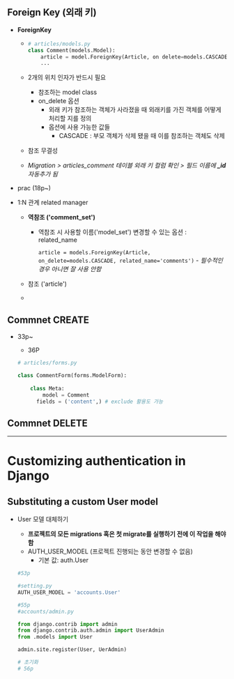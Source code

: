 ## Foreign Key (외래 키)

- **ForeignKey**

  - ```python
    # articles/models.py
    class Comment(models.Model):
    	article = model.ForeignKey(Article, on delete=models.CASCADE)
        ...
    ```

  - 2개의 위치 인자가 반드시 필요
    - 참조하는 model class
    - on_delete 옵션
      - 외래 키가 참조하는 객체가 사라졌을 때 외래키를 가진 객체를 어떻게 처리할 지를 정의 
      - 옵션에 사용 가능한 값들
        - CASCADE : 부모 객체가 삭제 됐을 때 이를 참조하는 객체도 삭제
  - 참조 무결성
  - *Migration > articles_comment 테이블 외래 키 컬럼 확인 > 필드 이름에 **_id** 자동추가 됨*

- prac (18p~)

- 1:N 관계 related manager

  - **역참조 ('comment_set')**

    - 역참조 시 사용할 이름('model_set') 변경할 수 있는 옵션 : related_name

      `article = models.ForeignKey(Article, on_delete=models.CASCADE, related_name='comments')`  - *필수적인 경우 아니면 잘 사용 안함*

  - 참조 ('article')

  - 



## Commnet CREATE

- 33p~

  - 36P

  ```python
  # articles/forms.py
  
  class CommentForm(forms.ModelForm):
      
      class Meta: 
          model = Comment
  		fields = ('content',) # exclude 활용도 가능       
  ```





## Commnet DELETE







------

# Customizing authentication in Django

## Substituting a custom User model

- User 모델 대체하기

  - **프로젝트의 모든 migrations 혹은 첫 migrate를 실행하기 전에 이 작업을 해야함**
  - AUTH_USER_MODEL (프로젝트 진행되는 동안 변경할 수 없음)
    - 기본 값: auth.User

  ```python
  #53p
  ```

  ```python
  #setting.py
  AUTH_USER_MODEL = 'accounts.User'
  ```

  ```python
  #55p
  #accounts/admin.py
  
  from django.contrib import admin
  from django.contrib.auth.admin import UserAdmin
  from .models import User
  
  admin.site.register(User, UerAdmin)
  
  ```

  ```python
  # 초기화
  # 56p
  ```

  



